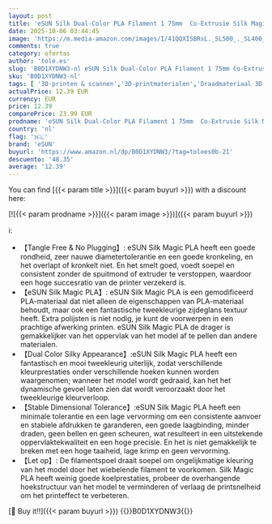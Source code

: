 ```yaml
---
layout: post
title: 'eSUN Silk Dual-Color PLA Filament 1 75mm  Co-Extrusie Silk Magic PLA 3D printing filament  kleurverloop wisselend 1KG spoel  2 2 LBS  voor 3D printers  Silk Rood Goud  1KG '
date: 2025-10-06 03:44:45
image: 'https://m.media-amazon.com/images/I/41QQXISBRsL._SL500_._SL400_.jpg'
comments: true
category: ofertas
author: 'tole.es'
slug: 'B0D1XYDNW3-nl eSUN Silk Dual-Color PLA Filament 1 75mm Co-Extrusie Silk...'
sku: 'B0D1XYDNW3-nl'
tags: [ '3D-printen & scannen','3D-printmaterialen','Draadmateriaal 3D-printers','Zakelijk, industrie & wetenschap','esun','🇳🇱', ]
actualPrice: 12.39 EUR
currency: EUR
price: 12.39
comparePrice: 23.99 EUR
prodname: 'eSUN Silk Dual-Color PLA Filament 1 75mm  Co-Extrusie Silk Magic PLA 3D printing filament  kleurverloop wisselend 1KG spoel  2 2 LBS  voor 3D printers  Silk Rood Goud  1KG '
country: 'nl'
flag: '🇳🇱'
brand: 'eSUN'
buyurl: 'https://www.amazon.nl/dp/B0D1XYDNW3/?tag=tolees0b-21'
descuento: '48.35'
average: '12.39'
---
```


You can find [{{< param title >}}]({{< param buyurl >}}) with a discount here:

[![{{< param prodname >}}]({{< param image >}})]({{< param buyurl >}})

ℹ️:

- 【Tangle Free & No Plugging】: eSUN Silk Magic PLA heeft een goede rondheid, zeer nauwe diametertolerantie en een goede kronkeling, en het overlapt of kronkelt niet. En het smelt goed, voedt soepel en consistent zonder de spuitmond of extruder te verstoppen, waardoor een hoge succesratio van de printer verzekerd is.
- 【eSUN Silk Magic PLA】: eSUN Silk Magic PLA is een gemodificeerd PLA-materiaal dat niet alleen de eigenschappen van PLA-materiaal behoudt, maar ook een fantastische tweekleurige zijdeglans textuur heeft. Extra polijsten is niet nodig, je kunt de voorwerpen in een prachtige afwerking printen. eSUN Silk Magic PLA de drager is gemakkelijker van het oppervlak van het model af te pellen dan andere materialen.
- 【Dual Color Silky Appearance】:eSUN Silk Magic PLA heeft een fantastisch en mooi tweekleurig uiterlijk, zodat verschillende kleurprestaties onder verschillende hoeken kunnen worden waargenomen; wanneer het model wordt gedraaid, kan het het dynamische gevoel laten zien dat wordt veroorzaakt door het tweekleurige kleurverloop.
- 【Stable Dimensional Tolerance】:eSUN Silk Magic PLA heeft een minimale tolerantie en een lage vervorming om een consistente aanvoer en stabiele afdrukken te garanderen, een goede laagbinding, minder draden, geen bellen en geen scheuren, wat resulteert in een uitstekende oppervlaktekwaliteit en een hoge precisie. En het is niet gemakkelijk te breken met een hoge taaiheid, lage krimp en geen vervorming.
- 【Let op】: De filamentspoel draait soepel om ongelijkmatige kleuring van het model door het wiebelende filament te voorkomen. Silk Magic PLA heeft weinig goede koelprestaties, probeer de overhangende hoekstructuur van het model te verminderen of verlaag de printsnelheid om het printeffect te verbeteren.

[🛒 Buy it!!]({{< param buyurl >}})
{{<world>}}B0D1XYDNW3{{</world>}}
